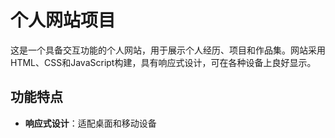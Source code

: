 # 个人网站项目

这是一个具备交互功能的个人网站，用于展示个人经历、项目和作品集。网站采用HTML、CSS和JavaScript构建，具有响应式设计，可在各种设备上良好显示。

## 功能特点

- **响应式设计**：适配桌面和移动设备